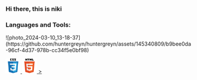### Hi there, this is niki 

<h3 align="left">Languages and Tools:</h3>
![photo_2024-03-10_13-18-37](https://github.com/huntergreyn/huntergreyn/assets/145340809/b9bee0da-96cf-4d37-978b-cc34f5e0bf98)

<p align="left"> <a href="https://www.w3schools.com/css/" target="_blank" rel="noreferrer"> <img src="https://raw.githubusercontent.com/devicons/devicon/master/icons/css3/css3-original-wordmark.svg" alt="css3" width="40" height="40"/> </a> <a href="https://www.w3.org/html/" target="_blank" rel="noreferrer"> <img src="https://raw.githubusercontent.com/devicons/devicon/master/icons/html5/html5-original-wordmark.svg" alt="html5" width="40" height="40"/> </a> <a href="https://developer.mozilla.org/en-US/docs/Web/JavaScript" target="_blank" rel="noreferrer"> > </a> </p>

